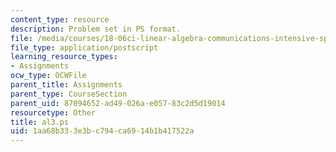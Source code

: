 ```yaml
---
content_type: resource
description: Problem set in PS format.
file: /media/courses/18-06ci-linear-algebra-communications-intensive-spring-2004/1aa68b333e3bc794ca6914b1b417522a_al3.ps
file_type: application/postscript
learning_resource_types:
- Assignments
ocw_type: OCWFile
parent_title: Assignments
parent_type: CourseSection
parent_uid: 87094652-ad49-026a-e057-83c2d5d19014
resourcetype: Other
title: al3.ps
uid: 1aa68b33-3e3b-c794-ca69-14b1b417522a
---
```

